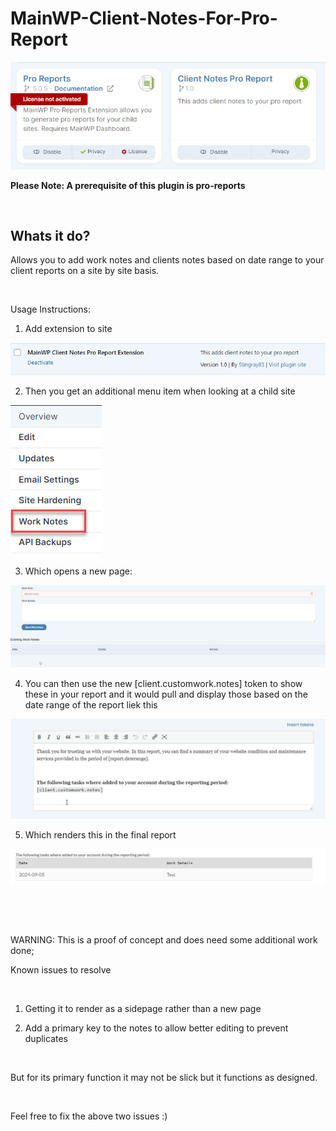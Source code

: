 MainWP-Client-Notes-For-Pro-Report
==================================

![](https://github.com/stingray82/repo-images/raw/main/Mainwp-work-notes-pro-report/Extention.png)

**Please Note: A prerequisite of this plugin is pro-reports**

 

Whats it do?
------------

Allows you to add work notes and clients notes based on date range to your
client reports on a site by site basis.

 

Usage Instructions:

1. Add extension to site

![](https://github.com/stingray82/repo-images/raw/main/Mainwp-work-notes-pro-report/Installed.png)

2. Then you get an additional menu item when looking at a child site

![](https://github.com/stingray82/repo-images/raw/main/Mainwp-work-notes-pro-report/Additional_Menu_Item.png)

3. Which opens a new page:

![](https://github.com/stingray82/repo-images/raw/main/Mainwp-work-notes-pro-report/Screen.png)

4. You can then use the new [client.customwork.notes] token to show these in
your report and it would pull and display those based on the date range of the
report liek this

![](https://github.com/stingray82/repo-images/raw/main/Mainwp-work-notes-pro-report/Example_code_in_use.png)

5. Which renders this in the final report

![](https://github.com/stingray82/repo-images/raw/main/Mainwp-work-notes-pro-report/Rendered_Code.png)

 

 

WARNING: This is a proof of concept and does need some additional work done;

Known issues to resolve

 

1.  Getting it to render as a sidepage rather than a new page

2.  Add a primary key to the notes to allow better editing to prevent duplicates

 

But for its primary function it may not be slick but it functions as designed.

 

Feel free to fix the above two issues :)

 
